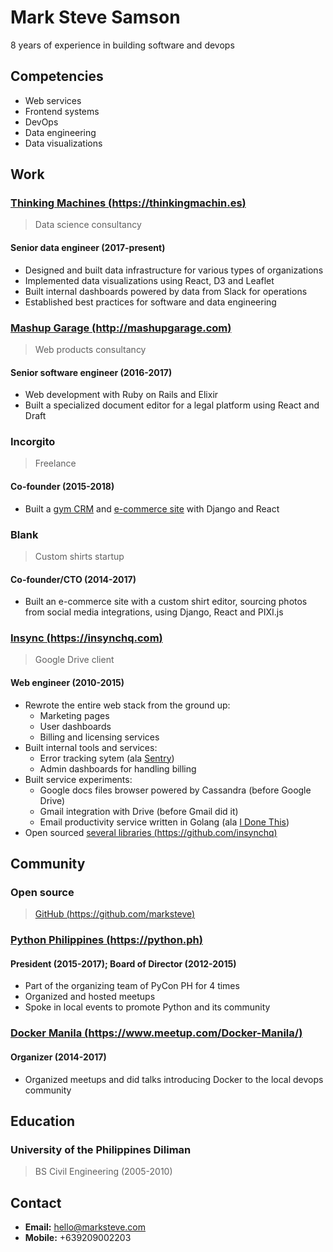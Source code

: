 # Mark Steve Samson

8 years of experience in building software and devops

## Competencies

- Web services
- Frontend systems
- DevOps
- Data engineering
- Data visualizations

## Work

### [Thinking Machines (https://thinkingmachin.es)](https://thinkingmachin.es)

> Data science consultancy

#### Senior data engineer (2017-present)

- Designed and built data infrastructure for various types of organizations
- Implemented data visualizations using React, D3 and Leaflet
- Built internal dashboards powered by data from Slack for operations
- Established best practices for software and data engineering

### [Mashup Garage (http://mashupgarage.com)](http://mashupgarage.com)

> Web products consultancy

#### Senior software engineer (2016-2017)

- Web development with Ruby on Rails and Elixir
- Built a specialized document editor for a legal platform using React and Draft

### Incorgito

> Freelance

#### Co-founder (2015-2018)

- Built a [gym CRM](https://completethecircuit.com) and [e-commerce site](https://candyshield.com) with Django and React

### Blank

> Custom shirts startup

#### Co-founder/CTO (2014-2017)

- Built an e-commerce site with a custom shirt editor, sourcing photos from social media integrations, using Django, React and PIXI.js

### [Insync (https://insynchq.com)](https://insynchq.com)

> Google Drive client

#### Web engineer (2010-2015)

- Rewrote the entire web stack from the ground up:
  - Marketing pages
  - User dashboards
  - Billing and licensing services
- Built internal tools and services:
  - Error tracking sytem (ala [Sentry](https://sentry.io/))
  - Admin dashboards for handling billing
- Built service experiments:
  - Google docs files browser powered by Cassandra (before Google Drive)
  - Gmail integration with Drive (before Gmail did it)
  - Email productivity service written in Golang (ala [I Done This](https://home.idonethis.com))
- Open sourced [several libraries (https://github.com/insynchq)](https://github.com/insynchq)

## Community

### Open source
> [GitHub (https://github.com/marksteve)](https://github.com/marksteve)

### [Python Philippines (https://python.ph)](https://python.ph)

#### President (2015-2017); Board of Director (2012-2015)

- Part of the organizing team of PyCon PH for 4 times
- Organized and hosted meetups
- Spoke in local events to promote Python and its community

### [Docker Manila (https://www.meetup.com/Docker-Manila/)](https://www.meetup.com/Docker-Manila/)

#### Organizer (2014-2017)

- Organized meetups and did talks introducing Docker to the local devops community

## Education

### University of the Philippines Diliman

> BS Civil Engineering (2005-2010)

## Contact

- __Email:__ hello@marksteve.com
- __Mobile:__ +639209002203
